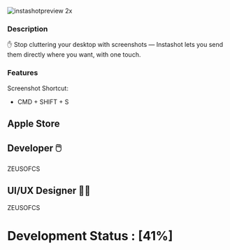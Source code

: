 

![instashotpreview 2x](https://cloud.githubusercontent.com/assets/19171147/26785612/4b9eeda6-49d1-11e7-85c4-532fec10ae6e.png)

### Description

✋ Stop cluttering your desktop with screenshots — Instashot lets you send them directly where you want, with one touch.


### Features
  Screenshot Shortcut:
  - CMD + SHIFT + S 
  
  
## Apple Store 


## Developer  🖱️ 

ZEUSOFCS

## UI/UX Designer 👨‍🎨

ZEUSOFCS









# Development Status : [41%]
